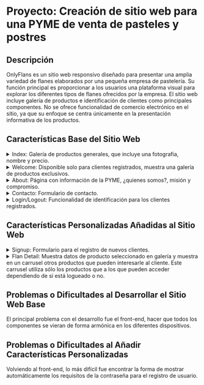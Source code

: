 # Proyecto: Creación de sitio web para una PYME de venta de pasteles y postres

## Descripción
OnlyFlans es un sitio web responsivo diseñado para presentar una amplia variedad de flanes elaborados por una pequeña empresa de pastelería. Su función principal es proporcionar a los usuarios una plataforma visual para explorar los diferentes tipos de flanes ofrecidos por la empresa. El sitio web incluye galería de productos e identificación de clientes como principales componentes. No se ofrece funcionalidad de comercio electrónico en el sitio, ya que su enfoque se centra únicamente en la presentación informativa de los productos.

## Características Base del Sitio Web

<details>
<summary>Index: Galería de productos generales, que incluye una fotografia, nombre y precio.</summary>

![Index](https://github.com/LauDuhalde/PROYECTO-ONLYFLANS/assets/18353596/f45e7d64-4a99-4f99-9a8e-40ee672b9914)

</details>

<details>
<summary>Welcome: Disponible solo para clientes registrados, muestra una galería de productos exclusivos.</summary>

![Welcome](https://github.com/LauDuhalde/PROYECTO-ONLYFLANS/assets/18353596/fa727014-61f8-4951-8f20-f84543b27dd1)

</details>

<details>
<summary>About: Página con información de la PYME, ¿quienes somos?, misión y compromiso.</summary>

![About](https://github.com/LauDuhalde/PROYECTO-ONLYFLANS/assets/18353596/01d9a637-e312-4c0e-a1c9-6c73ec1eccc1)

</details>

<details>
<summary>Contacto: Formulario de contacto.</summary>

![Contacto](https://github.com/LauDuhalde/PROYECTO-ONLYFLANS/assets/18353596/baaa7e75-bb76-4d82-adb6-e5df43dafb3e)
![Contacto Success](https://github.com/LauDuhalde/PROYECTO-ONLYFLANS/assets/18353596/fbd205a1-8376-4d48-ac6b-9cc4c9ea7a38)

</details>

<details>
<summary>Login/Logout: Funcionalidad de identificación para los clientes registrados.</summary>

![Login](https://github.com/LauDuhalde/PROYECTO-ONLYFLANS/assets/18353596/669793f6-be96-461c-a158-f6cf60a671f7)
![Logout](https://github.com/LauDuhalde/PROYECTO-ONLYFLANS/assets/18353596/940bbdef-b568-4a14-af84-60095ecd8fa1)

</details>

## Características Personalizadas Añadidas al Sitio Web

<details>
<summary>Signup: Formulario para el registro de nuevos clientes.</summary>

![Signup](https://github.com/LauDuhalde/PROYECTO-ONLYFLANS/assets/18353596/d297ae40-315a-4abf-bb16-abf93bc3ccff)
![Signup Success](https://github.com/LauDuhalde/PROYECTO-ONLYFLANS/assets/18353596/4e5f8f40-a3aa-4ff8-a7e5-83d2ceeb5271)

</details>

<details>
<summary>Flan Detail: Muestra datos de producto seleccionado en galería y muestra en un carrusel otros productos que pueden interesarle al cliente. Este carrusel utiliza sólo los productos que a los que pueden acceder dependiendo de si está logueado o no.</summary>

![Flan Detail](https://github.com/LauDuhalde/PROYECTO-ONLYFLANS/assets/18353596/b08f281c-142b-4ed8-afa1-759dbd3b1b56)

</details>

## Problemas o Dificultades al Desarrollar el Sitio Web Base
El principal problema con el desarrollo fue el front-end, hacer que todos los componentes se vieran de forma armónica en los diferentes dispositivos.

## Problemas o Dificultades al Añadir Características Personalizadas
Volviendo al front-end, lo más difícil fue encontrar la forma de mostrar automáticamente los requisitos de la contraseña para el registro de usuario.
